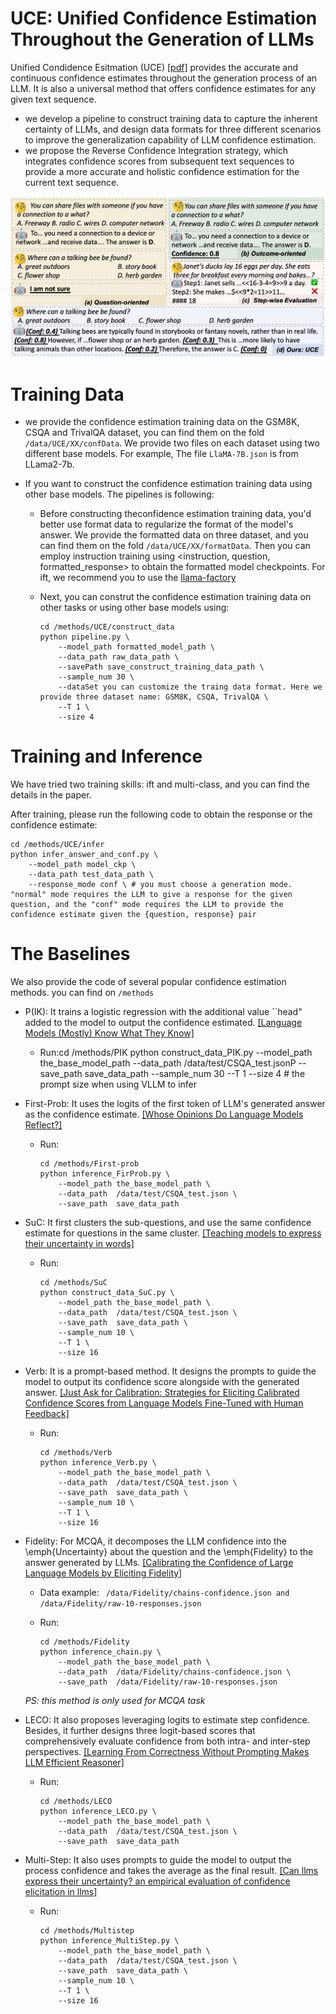 # UCE: Unified Confidence Estimation Throughout the Generation of LLMs

Unified Condidence Esitmation (UCE) [[pdf]](./image/UCE.pdf) provides the accurate and continuous confidence estimates throughout the generation process of an LLM. It is also a universal method that offers confidence estimates for any given text sequence.

* we develop a pipeline to construct training data to capture the inherent certainty of LLMs, and design data formats for three different scenarios to improve the generalization capability of LLM confidence estimation.
* we propose the Reverse Confidence Integration strategy, which integrates confidence scores from subsequent text sequences to provide a more accurate and holistic confidence estimation for the current text sequence.

![1724901103026](image/README/1724901103026.png)

# Training Data

* we provide the confidence estimation training data on the GSM8K, CSQA and TrivalQA dataset, you can find them on the fold `/data/UCE/XX/confData`. We provide two files on each dataset using two different base models. For example, The file `LlaMA-7B.json` is from LLama2-7b.
* If you want to construct the confidence estimation training data using other base models.  The pipelines is following:

  * Before constructing theconfidence estimation training data, you'd better use format data to regularize the format of the model's answer. We provide the formatted data on three dataset, and you can find them on the fold `/data/UCE/XX/formatData`.  Then you can employ instruction training using <instruction, question, formatted_response> to obtain the formatted model checkpoints. For ift, we recommend you to use the  [llama-factory](l)
  * Next, you can construt the  confidence estimation training data on other tasks or using other base models using:

    ```
    cd /methods/UCE/construct_data
    python pipeline.py \
    	--model_path formatted_model_path \
    	--data_path raw_data_path \
    	--savePath save_construct_training_data_path \
    	--sample_num 30 \
    	--dataSet you can customize the traing data format. Here we provide three dataset name: GSM8K, CSQA, TrivalQA \
    	--T 1 \
    	--size 4
    ```

# Training and Inference

We have tried two training skills: ift and multi-class, and you can find the details in the paper. 

After training, please run the following code to obtain the response or the confidence estimate:

```
cd /methods/UCE/infer
python infer_answer_and_conf.py \
    --model_path model_ckp \
    --data_path test_data_path \
    --response_mode conf \ # you must choose a generation mode. "normal" mode requires the LLM to give a response for the given question, and the "conf" mode requires the LLM to provide the confidence estimate given the {question, response} pair
```

# The Baselines

We also provide the code of several popular confidence estimation methods. you can find on `/methods`

* P(IK): It trains a logistic regression with the additional value ``head" added to the model to output the confidence estimated. [[Language Models (Mostly) Know What They Know]](https://arxiv.org/abs/2207.05221)

  * Run:cd /methods/PIK
    python construct_data_PIK.py
    --model_path the_base_model_path
    --data_path  /data/test/CSQA_test.jsonP
    --save_path  save_data_path
    --sample_num 30
    --T 1
    --size 4 # the prompt size when using VLLM to infer
* First-Prob: It uses the logits of the first token of LLM's generated answer as the confidence estimate.  [[Whose Opinions Do Language Models Reflect?]](https://arxiv.org/abs/2303.17548)

  * Run:
    ```
    cd /methods/First-prob
    python inference_FirProb.py \
        --model_path the_base_model_path \
        --data_path  /data/test/CSQA_test.json \
        --save_path  save_data_path 
    ```
* SuC:  It first clusters the sub-questions, and use the same confidence estimate for questions in the same cluster. [[Teaching models to express their uncertainty in words]](https://arxiv.org/abs/2205.14334)

  * Run:
    ```
    cd /methods/SuC
    python construct_data_SuC.py \
        --model_path the_base_model_path \
        --data_path  /data/test/CSQA_test.json \
        --save_path  save_data_path \
        --sample_num 10 \
        --T 1 \
        --size 16
    ```
* Verb:  It is a prompt-based method. It designs the prompts to guide the model to output its confidence score alongside with the generated answer. [[Just Ask for Calibration: Strategies for Eliciting Calibrated Confidence Scores from Language Models Fine-Tuned with Human Feedback]](https://arxiv.org/abs/2305.14975)

  * Run:
    ```
    cd /methods/Verb
    python inference_Verb.py \
        --model_path the_base_model_path \
        --data_path  /data/test/CSQA_test.json \
        --save_path  save_data_path \
        --sample_num 10 \
        --T 1 \
        --size 16
    ```
* Fidelity: For MCQA, it decomposes the LLM confidence into the \emph{Uncertainty} about the question and the \emph{Fidelity} to the answer generated by LLMs. [[Calibrating the Confidence of Large Language Models by Eliciting Fidelity]](https://arxiv.org/abs/2404.02655)

  * Data example: ` /data/Fidelity/chains-confidence.json and /data/Fidelity/raw-10-responses.json`
  * Run:

    ```
    cd /methods/Fidelity
    python inference_chain.py \
        --model_path the_base_model_path \
        --data_path  /data/Fidelity/chains-confidence.json \
        --save_path  /data/Fidelity/raw-10-responses.json

    ```

  *PS: this method is only used for MCQA task*
* LECO: It also proposes leveraging logits to estimate step confidence. Besides, it further designs three logit-based scores that comprehensively evaluate confidence from both intra- and inter-step perspectives. [ [Learning From Correctness Without Prompting Makes LLM Efficient Reasoner]](https://arxiv.org/abs/2403.19094)

  * Run:
    ```
    cd /methods/LECO
    python inference_LECO.py \
        --model_path the_base_model_path \
        --data_path  /data/test/CSQA_test.json \
        --save_path  save_data_path 
    ```
* Multi-Step: It also uses prompts to guide the model to output the process confidence and takes the average as the final result. [[Can llms express their uncertainty? an empirical evaluation of confidence elicitation in llms]](https://arxiv.org/abs/2306.13063)

  * Run:
    ```
    cd /methods/Multistep
    python inference_MultiStep.py \
        --model_path the_base_model_path \
        --data_path  /data/test/CSQA_test.json \
        --save_path  save_data_path \
        --sample_num 10 \
        --T 1 \
        --size 16
    ```
